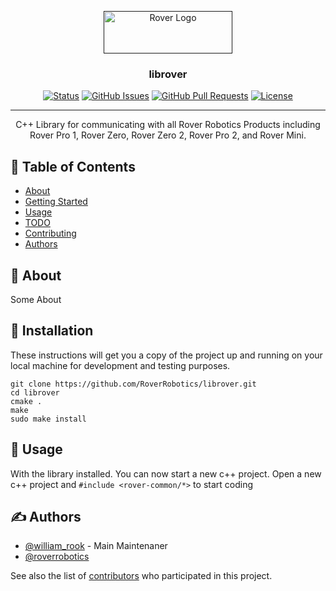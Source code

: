 <p align="center">
  <a href="" rel="noopener">
 <img width=206px height=68px src="https://cdn.shopify.com/s/files/1/0055/0433/5925/files/mark_and_word_black_68_206.png?v=1582592595" alt="Rover Logo"></a>
</p>

<h3 align="center">librover</h3>

<div align="center">

[![Status](someimg)]()
[![GitHub Issues](someimg)](https://github.com/roverrobotics/librover/issues)
[![GitHub Pull Requests](someimg)](https://github.com/RoverRobotics/librover/pulls)
[![License](someimg)](/LICENSE)

</div>

---

<p align="center"> C++ Library for communicating with all Rover Robotics Products including Rover Pro 1, Rover Zero, Rover Zero 2, Rover Pro 2, and Rover Mini.
    <br> 
</p>

## 📝 Table of Contents

- [About](#about)
- [Getting Started](#getting_started)
- [Usage](#usage)
- [TODO](../TODO.md)
- [Contributing](../CONTRIBUTING.md)
- [Authors](#authors)

<!-- - [Deployment](#deployment) -->

## 🧐 About <a name = "about"></a>

Some About

## 🏁 Installation <a name = "installation"></a>

These instructions will get you a copy of the project up and running on your local machine for development and testing purposes. 

```
git clone https://github.com/RoverRobotics/librover.git
cd librover
cmake .
make
sudo make install
```

<!-- ### Prerequisites

What things you need to install the software and how to install them.

```
Some Example
``` -->

<!-- ### Installing

A step by step series of examples that tell you how to get a development env running.

Say what the step will be

```
Give the example
```

And repeat

```
until finished
```

End with an example of getting some data out of the system or using it for a little demo. -->

<!-- ## 🔧 Running the tests <a name = "tests"></a>

Explain how to run the automated tests for this system.

### Break down into end to end tests

Explain what these tests test and why

```
Give an example
``` -->

<!-- ### And coding style tests

Explain what these tests test and why

```
Give an example
``` -->

## 🎈 Usage <a name="usage"></a>

With the library installed. You can now start a new c++ project.
Open a new c++ project and 
`#include <rover-common/*>` 
to start coding


<!-- ## 🚀 Deployment <a name = "deployment"></a>

Add additional notes about how to deploy this on a live system. -->

## ✍️ Authors <a name = "authors"></a>

- [@william_rook](https://github.com/drhieu) - Main Maintenaner
- [@roverrobotics](https://github.com/roverrobotics)


See also the list of [contributors](https://github.com/RoverRobotics/rover-common/contributors) who participated in this project.

